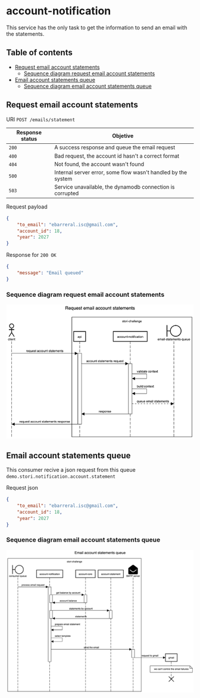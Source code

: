 # account-notification

This service has the only task to get the information to send an email with the statements.

## Table of contents

* [Request email account statements](#request-email-account-statements)
    - [Sequence diagram request email account statements](#sequence-diagram-request-email-account-statments)
* [Email account statements queue](#email-account-statements-queue)
    - [Sequence diagram email account statements queue](#sequence-email-account-statements-queue)

## Request email account statements
URI `POST /emails/statement`

Response status | Objetive
--- | ---
`200` | A success response and queue the email request
`400` | Bad request, the account id hasn't a correct format
`404` | Not found, the account wasn't found
`500` | Internal server error, some flow wasn't handled by the system
`503` | Service unavailable, the dynamodb connection is corrupted

Request payload

```json
{
    "to_email": "ebarreral.isc@gmail.com",
    "account_id": 18,
    "year": 2027
}
```

Response for `200 OK`

```json
{
    "message": "Email queued"
}
```

### Sequence diagram request email account statements

![Request email account statements](request-email-account-statements.png)

## Email account statements queue

This consumer recive a json request from this queue `demo.stori.notification.account.statement`

Request json

```json
{
    "to_email": "ebarreral.isc@gmail.com",
    "account_id": 18,
    "year": 2027
}
```

### Sequence diagram email account statements queue

![Email account statements queue](email-account-statements-queue.png)